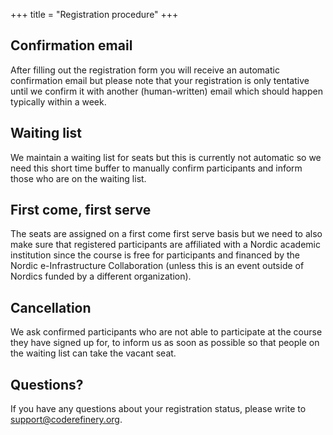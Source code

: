 +++
title = "Registration procedure"
+++

## Confirmation email

After filling out the registration form you will receive an automatic
confirmation email but please note that your registration is only tentative
until we confirm it with another (human-written) email which should happen
typically within a week.


## Waiting list

We maintain a waiting list for seats but this is currently not automatic so we
need this short time buffer to manually confirm participants and inform those who
are on the waiting list.


## First come, first serve

The seats are assigned on a first come first serve basis but we need to also
make sure that registered participants are affiliated with a Nordic academic
institution since the course is free for participants and financed by the
Nordic e-Infrastructure Collaboration (unless this is an event outside of Nordics
funded by a different organization).


## Cancellation

We ask confirmed participants who are not able to participate at the course
they have signed up for, to inform us as soon as possible so that people on the
waiting list can take the vacant seat.


## Questions?

If you have any questions about your registration status, please write to
[support@coderefinery.org](mailto:support@coderefinery.org).
